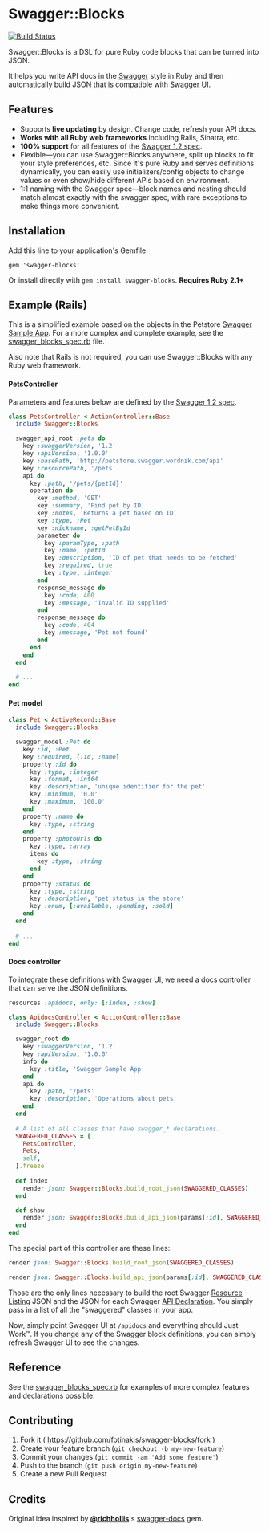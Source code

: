 # Swagger::Blocks

[![Build Status](https://travis-ci.org/fotinakis/swagger-blocks.svg?branch=master)](https://travis-ci.org/fotinakis/swagger-blocks)

Swagger::Blocks is a DSL for pure Ruby code blocks that can be turned into JSON.

It helps you write API docs in the [Swagger](https://helloreverb.com/developers/swagger) style in Ruby and then automatically build JSON that is compatible with [Swagger UI](http://petstore.swagger.wordnik.com/#!/pet).

## Features

* Supports **live updating** by design. Change code, refresh your API docs.
* **Works with all Ruby web frameworks** including Rails, Sinatra, etc.
* **100% support** for all features of the [Swagger 1.2 spec](https://github.com/wordnik/swagger-spec/blob/master/versions/1.2.md).
* Flexible—you can use Swagger::Blocks anywhere, split up blocks to fit your style preferences, etc. Since it's pure Ruby and serves definitions dynamically, you can easily use initializers/config objects to change values or even show/hide different APIs based on environment.
* 1:1 naming with the Swagger spec—block names and nesting should match almost exactly with the swagger spec, with rare exceptions to make things more convenient.

## Installation

Add this line to your application's Gemfile:

    gem 'swagger-blocks'
    
Or install directly with `gem install swagger-blocks`. **Requires Ruby 2.1+**

## Example (Rails)

This is a simplified example based on the objects in the Petstore [Swagger Sample App](http://petstore.swagger.wordnik.com/#!/pet). For a more complex and complete example, see the [swagger_blocks_spec.rb](https://github.com/fotinakis/swagger-blocks/blob/master/spec/lib/swagger_blocks_spec.rb) file.

Also note that Rails is not required, you can use Swagger::Blocks with any Ruby web framework.

#### PetsController

Parameters and features below are defined by the [Swagger 1.2 spec](https://github.com/wordnik/swagger-spec/blob/master/versions/1.2.md).

```Ruby
class PetsController < ActionController::Base
  include Swagger::Blocks

  swagger_api_root :pets do
    key :swaggerVersion, '1.2'
    key :apiVersion, '1.0.0'
    key :basePath, 'http://petstore.swagger.wordnik.com/api'
    key :resourcePath, '/pets'
    api do
      key :path, '/pets/{petId}'
      operation do
        key :method, 'GET'
        key :summary, 'Find pet by ID'
        key :notes, 'Returns a pet based on ID'
        key :type, :Pet
        key :nickname, :getPetById
        parameter do
          key :paramType, :path
          key :name, :petId
          key :description, 'ID of pet that needs to be fetched'
          key :required, true
          key :type, :integer
        end
        response_message do
          key :code, 400
          key :message, 'Invalid ID supplied'
        end
        response_message do
          key :code, 404
          key :message, 'Pet not found'
        end
      end
    end
  end
  
  # ...
end
```

#### Pet model

```Ruby
class Pet < ActiveRecord::Base
  include Swagger::Blocks

  swagger_model :Pet do
    key :id, :Pet
    key :required, [:id, :name]
    property :id do
      key :type, :integer
      key :format, :int64
      key :description, 'unique identifier for the pet'
      key :minimum, '0.0'
      key :maximum, '100.0'
    end
    property :name do
      key :type, :string
    end
    property :photoUrls do
      key :type, :array
      items do
        key :type, :string
      end
    end
    property :status do
      key :type, :string
      key :description, 'pet status in the store'
      key :enum, [:available, :pending, :sold]
    end
  end
  
  # ...
end
```

#### Docs controller

To integrate these definitions with Swagger UI, we need a docs controller that can serve the JSON definitions.

```Ruby
resources :apidocs, only: [:index, :show]
```

```Ruby
class ApidocsController < ActionController::Base
  include Swagger::Blocks

  swagger_root do
    key :swaggerVersion, '1.2'
    key :apiVersion, '1.0.0'
    info do
      key :title, 'Swagger Sample App'
    end
    api do
      key :path, '/pets'
      key :description, 'Operations about pets'
    end
  end
  
  # A list of all classes that have swagger_* declarations.
  SWAGGERED_CLASSES = [
    PetsController,
    Pets,
    self,
  ].freeze
  
  def index
    render json: Swagger::Blocks.build_root_json(SWAGGERED_CLASSES)
  end

  def show
    render json: Swagger::Blocks.build_api_json(params[:id], SWAGGERED_CLASSES)
  end
end

```

The special part of this controller are these lines:

```Ruby
render json: Swagger::Blocks.build_root_json(SWAGGERED_CLASSES)
```

```Ruby
render json: Swagger::Blocks.build_api_json(params[:id], SWAGGERED_CLASSES)
```

Those are the only lines necessary to build the root Swagger [Resource Listing](https://github.com/wordnik/swagger-spec/blob/master/versions/1.2.md#51-resource-listing) JSON and the JSON for each Swagger [API Declaration](https://github.com/wordnik/swagger-spec/blob/master/versions/1.2.md#52-api-declaration). You simply pass in a list of all the "swaggered" classes in your app.

Now, simply point Swagger UI at `/apidocs` and everything should Just Work™. If you change any of the Swagger block definitions, you can simply refresh Swagger UI to see the changes.

## Reference

See the [swagger_blocks_spec.rb](https://github.com/fotinakis/swagger-blocks/blob/master/spec/lib/swagger_blocks_spec.rb) for examples of more complex features and declarations possible.

## Contributing

1. Fork it ( https://github.com/fotinakis/swagger-blocks/fork )
2. Create your feature branch (`git checkout -b my-new-feature`)
3. Commit your changes (`git commit -am 'Add some feature'`)
4. Push to the branch (`git push origin my-new-feature`)
5. Create a new Pull Request

## Credits

Original idea inspired by **[@richhollis](https://github.com/richhollis/)**'s [swagger-docs](https://github.com/richhollis/swagger-docs/) gem.
